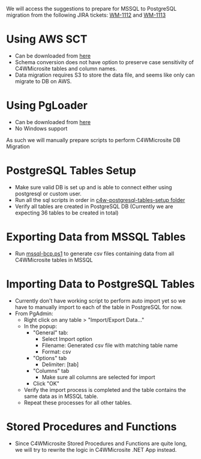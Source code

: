 We will access the suggestions to prepare for MSSQL to PostgreSQL migration from the following JIRA tickets: [WM-1112](https://tetsuyuhealthcare.atlassian.net/browse/WM-1112) and [WM-1113](https://tetsuyuhealthcare.atlassian.net/browse/WM-1113)

# Using AWS SCT

- Can be downloaded from [here](https://docs.aws.amazon.com/SchemaConversionTool/latest/userguide/CHAP_Installing.html)
- Schema conversion does not have option to preserve case sensitivity of C4WMicrosite tables and column names.
- Data migration requires S3 to store the data file, and seems like only can migrate to DB on AWS.

# Using PgLoader

- Can be downloaded from [here](https://pgloader.readthedocs.io/en/latest/install.html)
- No Windows support

As such we will manually prepare scripts to perform C4WMicrosite DB Migration

# PostgreSQL Tables Setup

- Make sure valid DB is set up and is able to connect either using postgresql or custom user.
- Run all the sql scripts in order in [c4w-postgresql-tables-setup folder](/c4w-postgresql-tables-setup/)
- Verify all tables are created in PostgreSQL DB (Currently we are expecting 36 tables to be created in total)

# Exporting Data from MSSQL Tables

- Run [mssql-bcp.ps1](/c4w-mssql-export/mssql-bcp.ps1) to generate csv files containing data from all C4WMicrosite tables in MSSQL

# Importing Data to PostgreSQL Tables

- Currently don't have working script to perform auto import yet so we have to manually import to each of the table in PostgreSQL for now.
- From PgAdmin:
    - Right click on any table > "Import/Export Data..."
    - In the popup:
        - "General" tab:
            - Select Import option
            - Filename: Generated csv file with matching table name
            - Format: csv
        - "Options" tab
            - Delimiter: [tab]
        - "Columns" tab
            - Make sure all columns are selected for import
        - Click "OK"
    - Verify the import process is completed and the table contains the same data as in MSSQL table.
    - Repeat these processes for all other tables.

# Stored Procedures and Functions

- Since C4WMicrosite Stored Procedures and Functions are quite long, we will try to rewrite the logic in C4WMicrosite .NET App instead.